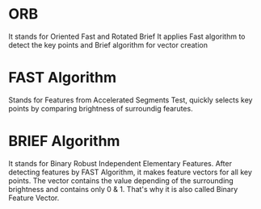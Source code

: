 # ORB
It stands for Oriented Fast and Rotated Brief
It applies Fast algorithm to detect the key points and Brief algorithm for vector creation

# FAST Algorithm
Stands for Features from Accelerated Segments Test, quickly selects key points by comparing brightness of surroundig fearutes.

# BRIEF Algorithm
It stands for Binary Robust Independent Elementary Features.
After detecting features by FAST Algorithm, it makes feature vectors for all key points.
The vector contains the value depending of the surrounding brightness and contains only 0 & 1. That's why it is also called Binary Feature Vector.
